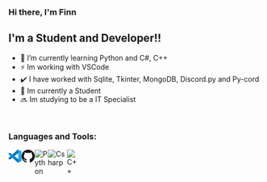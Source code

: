 ### Hi there, I'm Finn

## I'm a Student and Developer!!

- 🌱 I’m currently learning Python and C#, C++ 
- ⚡ Im working with VSCode
- ✔️ I have worked with Sqlite, Tkinter, MongoDB, Discord.py and Py-cord
- 📘 Im currently a Student
- 🔜 Im studying to be a IT Specialist

<br />

### Languages and Tools:

<img align="left" alt="Visual Studio Code" width="26px" src="https://raw.githubusercontent.com/github/explore/80688e429a7d4ef2fca1e82350fe8e3517d3494d/topics/visual-studio-code/visual-studio-code.png" />
<img align="left" alt="GitHub" width="26px" src="https://raw.githubusercontent.com/github/explore/78df643247d429f6cc873026c0622819ad797942/topics/github/github.png" />
<img align="left" alt="Python" width="26px" src="https://user-images.githubusercontent.com/66865117/148420255-b44003ac-22d9-4bdf-8e1e-65f2e8c4eb8a.png"/>
<img align="left" alt="Csharp" width="38px" src="https://user-images.githubusercontent.com/66865117/159082925-41f9b846-b6e3-4df4-9734-cd4de7a7d416.png"/>
<img align="left" alt="C++" width="26px" src="https://user-images.githubusercontent.com/66865117/159083075-d37ec3c5-758f-4551-aa20-a953a37fa412.png"/>
